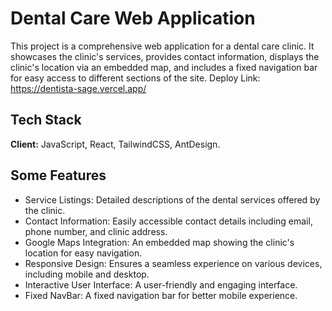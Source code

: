 # Dental Care Web Application

This project is a comprehensive web application for a dental care clinic. It showcases the clinic's services, provides contact information, displays the clinic's location via an embedded map, and includes a fixed navigation bar for easy access to different sections of the site.
Deploy Link: https://dentista-sage.vercel.app/

## Tech Stack

**Client:** JavaScript, React, TailwindCSS, AntDesign.

## Some Features

- Service Listings: Detailed descriptions of the dental services offered by the clinic.
- Contact Information: Easily accessible contact details including email, phone number, and clinic address.
- Google Maps Integration: An embedded map showing the clinic's location for easy navigation.
- Responsive Design: Ensures a seamless experience on various devices, including mobile and desktop.
- Interactive User Interface: A user-friendly and engaging interface.
- Fixed NavBar: A fixed navigation bar for better mobile experience.

